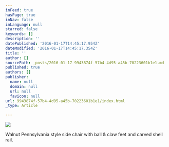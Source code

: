 ```yaml
---
inFeed: true
hasPage: true
inNav: false
inLanguage: null
starred: false
keywords: []
description: ''
datePublished: '2016-01-17T14:45:17.954Z'
dateModified: '2016-01-17T14:45:17.354Z'
title: ''
author: []
sourcePath: _posts/2016-01-17-9943874f-57b4-4d95-a45b-70223601b1e1.md
published: true
authors: []
publisher:
  name: null
  domain: null
  url: null
  favicon: null
url: 9943874f-57b4-4d95-a45b-70223601b1e1/index.html
_type: Article

---
```

![](https://s3-us-west-2.amazonaws.com/the-grid-img/p/eaa47672c5934ab867c026254e5e6fed6e913c12.jpg)

Walnut Pennsylvania style side chair with ball & claw feet and carved shell rail.